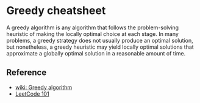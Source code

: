 # Greedy cheatsheet

A greedy algorithm is any algorithm that follows the problem-solving heuristic of making the locally optimal choice at each stage. In many problems, a greedy strategy does not usually produce an optimal solution, but nonetheless, a greedy heuristic may yield locally optimal solutions that approximate a globally optimal solution in a reasonable amount of time.

## Reference

- [wiki: Greedy algorithm](https://en.wikipedia.org/wiki/Greedy_algorithm)
- [LeetCode 101](https://github.com/changgyhub/leetcode_101)